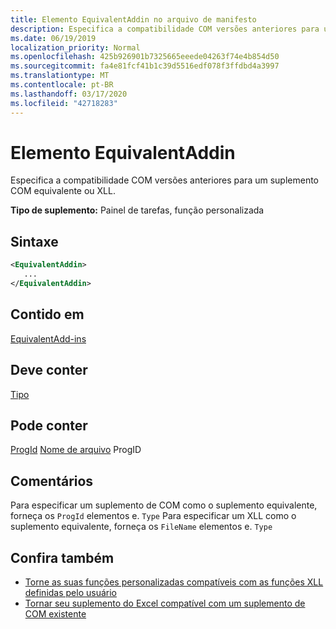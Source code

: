 ```yaml
---
title: Elemento EquivalentAddin no arquivo de manifesto
description: Especifica a compatibilidade COM versões anteriores para um suplemento COM equivalente ou XLL.
ms.date: 06/19/2019
localization_priority: Normal
ms.openlocfilehash: 425b926901b7325665eeede04263f74e4b854d50
ms.sourcegitcommit: fa4e81fcf41b1c39d5516edf078f3ffdbd4a3997
ms.translationtype: MT
ms.contentlocale: pt-BR
ms.lasthandoff: 03/17/2020
ms.locfileid: "42718283"
---
```

# <a name="equivalentaddin-element"></a>Elemento EquivalentAddin

Especifica a compatibilidade COM versões anteriores para um suplemento COM equivalente ou XLL.

**Tipo de suplemento:** Painel de tarefas, função personalizada

## <a name="syntax"></a>Sintaxe

```XML
<EquivalentAddin>
   ...
</EquivalentAddin>
```

## <a name="contained-in"></a>Contido em

[EquivalentAdd-ins](equivalentaddins.md)

## <a name="must-contain"></a>Deve conter

[Tipo](type.md)

## <a name="can-contain"></a>Pode conter

[ProgId](progid.md)
[Nome de arquivo](filename.md) ProgID

## <a name="remarks"></a>Comentários

Para especificar um suplemento de COM como o suplemento equivalente, forneça os `ProgId` elementos e. `Type` Para especificar um XLL como o suplemento equivalente, forneça os `FileName` elementos e. `Type`

## <a name="see-also"></a>Confira também

- [Torne as suas funções personalizadas compatíveis com as funções XLL definidas pelo usuário](../../excel/make-custom-functions-compatible-with-xll-udf.md)
- [Tornar seu suplemento do Excel compatível com um suplemento de COM existente](../../develop/make-office-add-in-compatible-with-existing-com-add-in.md)